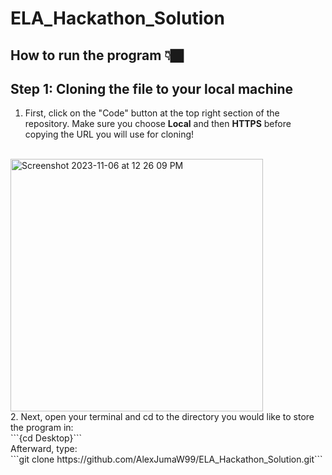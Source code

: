 # ELA_Hackathon_Solution
## How to run the program 👇🏿

## Step 1: Cloning the file to your local machine
1. First, click on the "Code" button at the top right section of the repository.
Make sure you choose **Local** and then **HTTPS** before copying the URL you will use for cloning!
<br>
<img width="404" alt="Screenshot 2023-11-06 at 12 26 09 PM" src="https://github.com/AlexJumaW99/ELA_Hackathon_Solution/assets/50864725/c463f36e-e569-4b90-8818-81b1bc60aa75">
<br>
2. Next, open your terminal and cd to the directory you would like to store the program in:<br>
```{cd Desktop}``` <br>
Afterward, type: <br>
```git clone https://github.com/AlexJumaW99/ELA_Hackathon_Solution.git```
